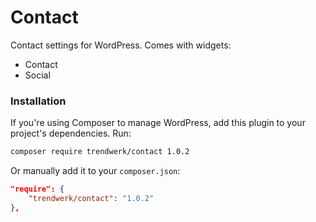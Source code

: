 Contact
====

Contact settings for WordPress. Comes with widgets:

- Contact
- Social

### Installation
If you're using Composer to manage WordPress, add this plugin to your project's dependencies. Run:
```sh
composer require trendwerk/contact 1.0.2
```

Or manually add it to your `composer.json`:
```json
"require": {
	"trendwerk/contact": "1.0.2"
},
```
